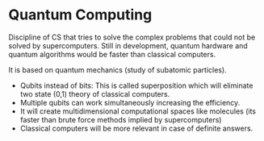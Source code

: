# Quantum Computing

Discipline of CS that tries to solve the complex problems that could not be solved by supercomputers.
Still in development, quantum hardware and quantum algorithms would be faster than classical computers.

It is based on quantum mechanics (study of subatomic particles).

- Qubits instead of bits: This is called superposition which will eliminate two state (0,1) theory of classical computers.
- Multiple qubits can work simultaneously increasing the efficiency.
- It will create multidimensional computational spaces like molecules (its faster than brute force methods implied by supercomputers)
- Classical computers will be more relevant in case of definite answers.


